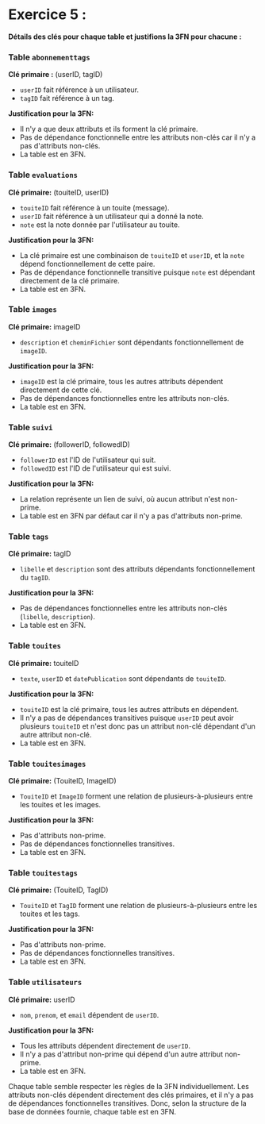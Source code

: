 # Exercice 5 :

**Détails des clés pour chaque table et justifions la 3FN pour chacune :**

### Table `abonnementtags`
**Clé primaire :** (userID, tagID)
- `userID` fait référence à un utilisateur.
- `tagID` fait référence à un tag.

**Justification pour la 3FN:**
- Il n'y a que deux attributs et ils forment la clé primaire.
- Pas de dépendance fonctionnelle entre les attributs non-clés car il n'y a pas d'attributs non-clés.
- La table est en 3FN.

### Table `evaluations`
**Clé primaire:** (touiteID, userID)
- `touiteID` fait référence à un touite (message).
- `userID` fait référence à un utilisateur qui a donné la note.
- `note` est la note donnée par l'utilisateur au touite.

**Justification pour la 3FN:**
- La clé primaire est une combinaison de `touiteID` et `userID`, et la `note` dépend fonctionnellement de cette paire.
- Pas de dépendance fonctionnelle transitive puisque `note` est dépendant directement de la clé primaire.
- La table est en 3FN.

### Table `images`
**Clé primaire:** imageID
- `description` et `cheminFichier` sont dépendants fonctionnellement de `imageID`.

**Justification pour la 3FN:**
- `imageID` est la clé primaire, tous les autres attributs dépendent directement de cette clé.
- Pas de dépendances fonctionnelles entre les attributs non-clés.
- La table est en 3FN.

### Table `suivi`
**Clé primaire:** (followerID, followedID)
- `followerID` est l'ID de l'utilisateur qui suit.
- `followedID` est l'ID de l'utilisateur qui est suivi.

**Justification pour la 3FN:**
- La relation représente un lien de suivi, où aucun attribut n'est non-prime.
- La table est en 3FN par défaut car il n'y a pas d'attributs non-prime.

### Table `tags`
**Clé primaire:** tagID
- `libelle` et `description` sont des attributs dépendants fonctionnellement du `tagID`.

**Justification pour la 3FN:**
- Pas de dépendances fonctionnelles entre les attributs non-clés (`libelle`, `description`).
- La table est en 3FN.

### Table `touites`
**Clé primaire:** touiteID
- `texte`, `userID` et `datePublication` sont dépendants de `touiteID`.

**Justification pour la 3FN:**
- `touiteID` est la clé primaire, tous les autres attributs en dépendent.
- Il n'y a pas de dépendances transitives puisque `userID` peut avoir plusieurs `touiteID` et n'est donc pas un attribut non-clé dépendant d'un autre attribut non-clé.
- La table est en 3FN.

### Table `touitesimages`
**Clé primaire:** (TouiteID, ImageID)
- `TouiteID` et `ImageID` forment une relation de plusieurs-à-plusieurs entre les touites et les images.

**Justification pour la 3FN:**
- Pas d'attributs non-prime.
- Pas de dépendances fonctionnelles transitives.
- La table est en 3FN.

### Table `touitestags`
**Clé primaire:** (TouiteID, TagID)
- `TouiteID` et `TagID` forment une relation de plusieurs-à-plusieurs entre les touites et les tags.

**Justification pour la 3FN:**
- Pas d'attributs non-prime.
- Pas de dépendances fonctionnelles transitives.
- La table est en 3FN.

### Table `utilisateurs`
**Clé primaire:** userID
- `nom`, `prenom`, et `email` dépendent de `userID`.

**Justification pour la 3FN:**
- Tous les attributs dépendent directement de `userID`.
- Il n'y a pas d'attribut non-prime qui dépend d'un autre attribut non-prime.
- La table est en 3FN.

Chaque table semble respecter les règles de la 3FN individuellement.
Les attributs non-clés dépendent directement des clés primaires, et il n'y a pas de dépendances fonctionnelles transitives.
Donc, selon la structure de la base de données fournie, chaque table est en 3FN.